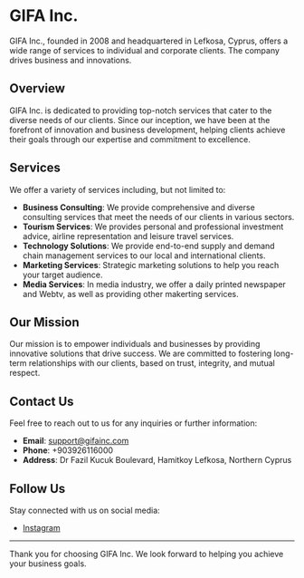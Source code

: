 # GIFA Inc.

GIFA Inc., founded in 2008 and headquartered in Lefkosa, Cyprus, offers a wide range of services to individual and corporate clients. The company drives business and innovations.

## Overview

GIFA Inc. is dedicated to providing top-notch services that cater to the diverse needs of our clients. Since our inception, we have been at the forefront of innovation and business development, helping clients achieve their goals through our expertise and commitment to excellence.

## Services

We offer a variety of services including, but not limited to:

- **Business Consulting**: We provide comprehensive and diverse consulting services that meet the needs of our clients in various sectors.
- **Tourism Services**: We provides personal and professional investment advice, airline representation and leisure travel services.
- **Technology Solutions**: We provide end-to-end supply and demand chain management services to our local and international clients.
- **Marketing Services**: Strategic marketing solutions to help you reach your target audience.
- **Media Services**: In media industry, we offer a daily printed newspaper and Webtv, as well as providing other makerting services.

## Our Mission

Our mission is to empower individuals and businesses by providing innovative solutions that drive success. We are committed to fostering long-term relationships with our clients, based on trust, integrity, and mutual respect.

## Contact Us

Feel free to reach out to us for any inquiries or further information:

- **Email**: support@gifainc.com
- **Phone**: +903926116000
- **Address**: Dr Fazil Kucuk Boulevard, Hamitkoy Lefkosa, Northern Cyprus

## Follow Us

Stay connected with us on social media:

- [Instagram](https://www.instagram.com/gifainc/)

---

Thank you for choosing GIFA Inc. We look forward to helping you achieve your business goals.
